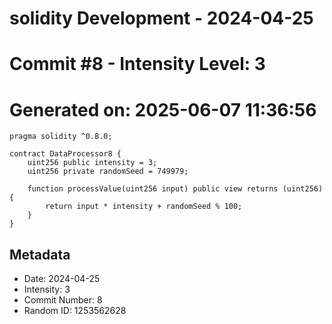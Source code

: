 ﻿# solidity Development - 2024-04-25
# Commit #8 - Intensity Level: 3
# Generated on: 2025-06-07 11:36:56
```solidity
pragma solidity ^0.8.0;

contract DataProcessor8 {
    uint256 public intensity = 3;
    uint256 private randomSeed = 749979;

    function processValue(uint256 input) public view returns (uint256) {
        return input * intensity + randomSeed % 100;
    }
}
```
## Metadata
- Date: 2024-04-25
- Intensity: 3
- Commit Number: 8
- Random ID: 1253562628
